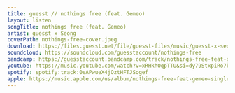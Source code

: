 ```yaml
---
title: guesst // nothings free (feat. Gemeo)
layout: listen
songTitle: nothings free (feat. Gemeo)
artist: guesst x Seong
coverPath: nothings-free-cover.jpeg
download: https://files.guesst.net/file/guesst-files/music/guesst-x-seong-nothings-free-feat-gemeo.aif
soundcloud: https://soundcloud.com/guesstaccount/nothings-free
bandcamp: https://guesstaccount.bandcamp.com/track/nothings-free-feat-gemeo
youtube: https://music.youtube.com/watch?v=xRHkhOqpTTU&si=dy79StxpiRo7bpKL
spotify: spotify:track:0eAPwueX4jOztHFTJSogef
apple: https://music.apple.com/us/album/nothings-free-feat-gemeo-single/1702321481
---
```

